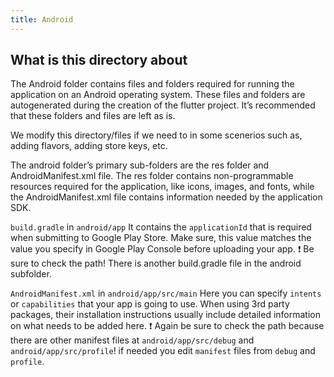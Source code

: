 ```yaml
---
title: Android
---
```


## What is this directory about

The Android folder contains files and folders required for running the application on an Android operating system. These files and folders are autogenerated during the creation of the flutter project. It’s recommended that these folders and files are left as is.

We modify this directory/files if we need to in some scenerios such as, adding flavors, adding store keys, etc.

The android folder’s primary sub-folders are the res folder and AndroidManifest.xml file. The res folder contains non-programmable resources required for the application, like icons, images, and fonts, while the AndroidManifest.xml file contains information needed by the application SDK.

`build.gradle` in `android/app` It contains the `applicationId` that is required when submitting to Google Play Store. Make sure, this value matches the value you specify in Google Play Console before uploading your app. ❗ Be sure to check the path! There is another build.gradle file in the android subfolder.

`AndroidManifest.xml` in `android/app/src/main` Here you can specify `intents` or `capabilities` that your app is going to use. When using 3rd party packages, their installation instructions usually include detailed information on what needs to be added here. ❗ Again be sure to check the path because there are other manifest files at `android/app/src/debug` and `android/app/src/profile`! if needed you edit `manifest` files from `debug` and `profile`.
